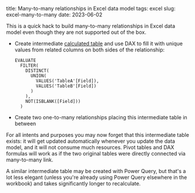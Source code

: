 title: Many-to-many relationships in Excel data model
tags: excel
slug: excel-many-to-many
date: 2023-06-02

This is a quick hack to build many-to-many relationships in Excel data model
even though they are not supported out of the box.

  - Create intermediate [calculated table][DAX table] and use DAX to fill it
    with unique values from related columns on both sides of the relationship:

        EVALUATE
          FILTER(
            DISTINCT(
              UNION(
                VALUES('TableA'[Field]),
                VALUES('TableB'[Field])
              )
            ),
            NOT(ISBLANK([Field]))
          )

  - Create two one-to-many relationships placing this intermediate table in
    between

For all intents and purposes you may now forget that this intermediate table
exists: it will get updated automatically whenever you update the data model,
and it will not consume much resources. Pivot tables and DAX formulas will
work as if the two original tables were directly connected via many-to-many
link.

A similar intermediate table may be created with Power Query, but that's a lot
less elegant (unless you're already using Power Query elsewhere in the
workbook) and takes significantly longer to recalculate.

[DAX table]: https://stackoverflow.com/a/70682229
